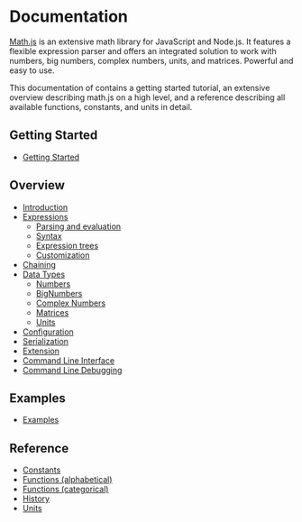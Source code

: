 # Documentation

[Math.js](http://mathjs.org) is an extensive math library for JavaScript and Node.js.
It features a flexible expression parser and offers an integrated solution
to work with numbers, big numbers, complex numbers, units, and matrices.
Powerful and easy to use.

This documentation of contains a getting started tutorial,
an extensive overview describing math.js on a high level, and a reference 
describing all available functions, constants, and units in detail.


## Getting Started

- [Getting Started](getting_started.md)


## Overview

- [Introduction](introduction.md)
- [Expressions](expressions/index.md)
  - [Parsing and evaluation](expressions/parsing.md)
  - [Syntax](expressions/syntax.md)
  - [Expression trees](expressions/expression_trees.md)
  - [Customization](expressions/customization.md)
- [Chaining](chaining.md)
- [Data Types](datatypes/index.md)
  - [Numbers](datatypes/numbers.md)
  - [BigNumbers](datatypes/bignumbers.md)
  - [Complex Numbers](datatypes/complex_numbers.md)
  - [Matrices](datatypes/matrices.md)
  - [Units](datatypes/units.md)
- [Configuration](configuration.md)
- [Serialization](serialization.md)
- [Extension](extension.md)
- [Command Line Interface](command_line_interface.md)
- [Command Line Debugging](command_line_debugging.md)

## Examples

- [Examples](http://mathjs.org/examples/index.html)

## Reference

- [Constants](reference/constants.md)
- [Functions (alphabetical)](reference/functions/alphabetical.md)
- [Functions (categorical)](reference/functions/categorical.md)
- [History](../HISTORY.md)
- [Units](reference/units.md)

